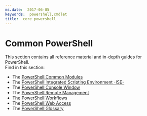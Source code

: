 ```yaml
---
ms.date:  2017-06-05
keywords:  powershell,cmdlet
title:  core powershell
---
```


#  Common PowerShell
This section contains all reference material and in-depth guides for PowerShell.  
Find in this section:
-  The [PowerShell Common Modules](core-modules.md)
-  The [PowerShell Integrated Scripting Environment -ISE-](ise-guide.md)
-  The [PowerShell Console Window](console-guide.md)
-  The [PowerShell Remote Management](Running-Remote-Commands.md)
-  The [PowerShell Workflows](workflows-guide.md)
-  The [PowerShell Web Access](web-access.md)
-  The [PowerShell Glossary](../Windows-PowerShell-Glossary.md)

